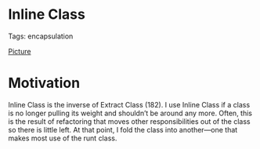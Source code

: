 # Inline Class

Tags: encapsulation

[Picture](img.png)

# Motivation

Inline Class is the inverse of Extract Class (182). I use Inline Class if a class is no longer pulling its weight and shouldn’t be around any more. Often, this is the result of refactoring that moves other responsibilities out of the class so there is little left. At that point, I fold the class into another—one that makes most use of the runt class.
